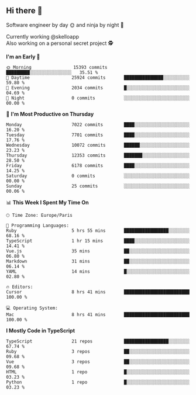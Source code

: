 ## Hi there 👋

Software engineer by day 🌞 and ninja by night 🌝

Currently working @skelloapp <br>
Also working on a personal secret project 🕵️

<!--START_SECTION:waka-->
**I'm an Early 🐤** 

```text
🌞 Morning                15393 commits       █████████░░░░░░░░░░░░░░░░   35.51 % 
🌆 Daytime                25924 commits       ███████████████░░░░░░░░░░   59.80 % 
🌃 Evening                2034 commits        █░░░░░░░░░░░░░░░░░░░░░░░░   04.69 % 
🌙 Night                  0 commits           ░░░░░░░░░░░░░░░░░░░░░░░░░   00.00 % 
```
📅 **I'm Most Productive on Thursday** 

```text
Monday                   7022 commits        ████░░░░░░░░░░░░░░░░░░░░░   16.20 % 
Tuesday                  7701 commits        ████░░░░░░░░░░░░░░░░░░░░░   17.76 % 
Wednesday                10072 commits       ██████░░░░░░░░░░░░░░░░░░░   23.23 % 
Thursday                 12353 commits       ███████░░░░░░░░░░░░░░░░░░   28.50 % 
Friday                   6178 commits        ████░░░░░░░░░░░░░░░░░░░░░   14.25 % 
Saturday                 0 commits           ░░░░░░░░░░░░░░░░░░░░░░░░░   00.00 % 
Sunday                   25 commits          ░░░░░░░░░░░░░░░░░░░░░░░░░   00.06 % 
```


📊 **This Week I Spent My Time On** 

```text
🕑︎ Time Zone: Europe/Paris

💬 Programming Languages: 
Ruby                     5 hrs 55 mins       █████████████████░░░░░░░░   68.16 % 
TypeScript               1 hr 15 mins        ████░░░░░░░░░░░░░░░░░░░░░   14.41 % 
Vue.js                   35 mins             ██░░░░░░░░░░░░░░░░░░░░░░░   06.80 % 
Markdown                 31 mins             ██░░░░░░░░░░░░░░░░░░░░░░░   06.14 % 
YAML                     14 mins             █░░░░░░░░░░░░░░░░░░░░░░░░   02.80 % 

🔥 Editors: 
Cursor                   8 hrs 41 mins       █████████████████████████   100.00 % 

💻 Operating System: 
Mac                      8 hrs 41 mins       █████████████████████████   100.00 % 
```

**I Mostly Code in TypeScript** 

```text
TypeScript               21 repos            █████████████████░░░░░░░░   67.74 % 
Ruby                     3 repos             ██░░░░░░░░░░░░░░░░░░░░░░░   09.68 % 
Vue                      3 repos             ██░░░░░░░░░░░░░░░░░░░░░░░   09.68 % 
HTML                     1 repo              █░░░░░░░░░░░░░░░░░░░░░░░░   03.23 % 
Python                   1 repo              █░░░░░░░░░░░░░░░░░░░░░░░░   03.23 % 
```




<!--END_SECTION:waka-->

<!--
**antoinelncl/antoinelncl** is a ✨ _special_ ✨ repository because its `README.md` (this file) appears on your GitHub profile.

Here are some ideas to get you started:

- 🔭 I’m currently working on ...
- 🌱 I’m currently learning ...
- 👯 I’m looking to collaborate on ...
- 🤔 I’m looking for help with ...
- 💬 Ask me about ...
- 📫 How to reach me: ...
- 😄 Pronouns: ...
- ⚡ Fun fact: ...
-->
